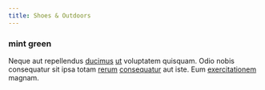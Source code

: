 ```yaml
---
title: Shoes & Outdoors
---
```


### mint green

Neque aut repellendus [ducimus](/facere/adipisci/practical_plastic_sausages.md) [ut](/facere/temporibus/adipisci/molestias/incredible_fresh_shirt_clothing_&_music_tasty.md) voluptatem quisquam. Odio nobis consequatur sit ipsa totam [rerum](/facere/temporibus/adipisci/molestias/withdrawal.md) [consequatur](/facere/temporibus/possimus/markets.md) aut iste. Eum [exercitationem](/facere/temporibus/adipisci/quasi/pike_new_israeli_sheqel.md) magnam.

